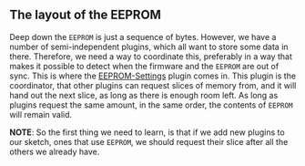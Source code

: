 <!-- -*- mode: markdown; fill-column: 8192 -*- -->

## The layout of the EEPROM

Deep down the `EEPROM` is just a sequence of bytes. However, we have a number of semi-independent plugins, which all want to store some data in there. Therefore, we need a way to coordinate this, preferably in a way that makes it possible to detect when the firmware and the `EEPROM` are out of sync. This is where the [EEPROM-Settings][plugin:eeprom-settings] plugin comes in. This plugin is the coordinator, that other plugins can request slices of memory from, and it will hand out the next slice, as long as there is enough room left. As long as plugins request the same amount, in the same order, the contents of `EEPROM` will remain valid.

 [plugin:eeprom-settings]: https://github.com/keyboardio/Kaleidoscope-EEPROM-Settings

**NOTE**: So the first thing we need to learn, is that if we add new plugins to our sketch, ones that use `EEPROM`, we should request their slice after all the others we already have.
